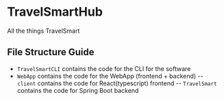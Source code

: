 # TravelSmartHub
All the things TravelSmart

## File Structure Guide
- `TravelSmartCLI` contains the code for the CLI for the software
- `WebApp` contains the code for the WebApp (frontend + backend)
  -- `client` contains the code for React(typescript) frontend
  -- `TravelSmart` contains the code for Spring Boot backend
